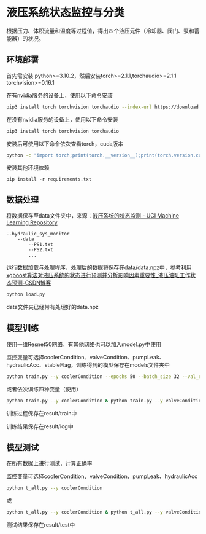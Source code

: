 # 液压系统状态监控与分类

根据压力、体积流量和温度等过程值，得出四个液压元件（冷却器、阀门、泵和蓄能器）的状况。



## 环境部署

首先需安装 python>=3.10.2，然后安装torch>=2.1.1,torchaudio>=2.1.1 torchvision>=0.16.1

在有nvidia服务的设备上，使用以下命令安装

```bash
pip3 install torch torchvision torchaudio --index-url https://download.pytorch.org/whl/cu118
```

在没有nvidia服务的设备上，使用以下命令安装

```bash
pip3 install torch torchvision torchaudio
```

安装后可使用以下命令依次查看torch，cuda版本

```bash
python -c "import torch;print(torch.__version__);print(torch.version.cuda)"
```

安装其他环境依赖

```
pip install -r requirements.txt
```



## 数据处理

将数据保存至data文件夹中，来源：[液压系统的状态监测 - UCI Machine Learning Repository](https://archive.ics.uci.edu/dataset/447/condition+monitoring+of+hydraulic+systems)

```
--hydraulic_sys_monitor
    --data
        --PS1.txt
        --PS2.txt
        ...
```

运行数据加载与处理程序，处理后的数据将保存在data/data.npz中，参考[利用xgboost算法对液压系统的状态进行预测并分析影响因素重要性_液压油缸工作状态预测-CSDN博客](https://blog.csdn.net/Mr_Robert/article/details/84672797)

```bash
python load.py
```

data文件夹已经带有处理好的data.npz



## 模型训练

使用一维Resnet50网络，有其他网络也可以加入model.py中使用

监控变量可选择coolerCondition、valveCondition、pumpLeak、hydraulicAcc、stableFlag，训练得到的模型保存在models文件夹中

```bash
python train.py --y coolerCondition --epochs 50 --batch_size 32 --val_rate 0.15 --test_rate 0.05 --lr 0.001 --step_size 1 --gamma 0.95 --random_state 42
```

或者依次训练四种变量（使用）

```bash
python train.py --y coolerCondition & python train.py --y valveCondition & python train.py --y pumpLeak & python train.py --y hydraulicAcc & python train.py --y stableFlag
```

训练过程保存在result/train中

训练结果保存在result/log中



## 模型测试

在所有数据上进行测试，计算正确率

监控变量可选择coolerCondition、valveCondition、pumpLeak、hydraulicAcc

```bash
python t_all.py --y coolerCondition
```

或

```bash
python t_all.py --y coolerCondition & python t_all.py --y valveCondition & python t_all.py --y pumpLeak & python t_all.py --y hydraulicAcc & python t_all.py --y stableFlag
```

测试结果保存在result/test中
